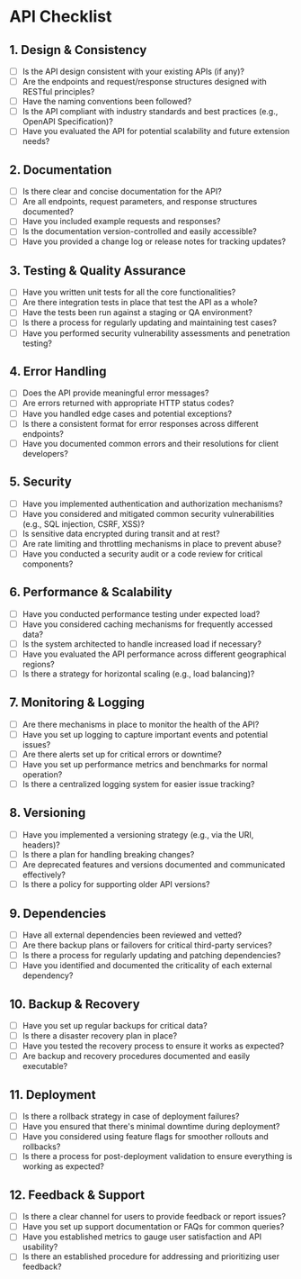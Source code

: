 # API Checklist

## 1. Design & Consistency

- [ ]  Is the API design consistent with your existing APIs (if any)?
- [ ]  Are the endpoints and request/response structures designed with RESTful principles?
- [ ]  Have the naming conventions been followed?
- [ ]  Is the API compliant with industry standards and best practices (e.g., OpenAPI Specification)?
- [ ]  Have you evaluated the API for potential scalability and future extension needs?

## 2. Documentation

- [ ]  Is there clear and concise documentation for the API?
- [ ]  Are all endpoints, request parameters, and response structures documented?
- [ ]  Have you included example requests and responses?
- [ ]  Is the documentation version-controlled and easily accessible?
- [ ]  Have you provided a change log or release notes for tracking updates?

## 3. Testing & Quality Assurance

- [ ]  Have you written unit tests for all the core functionalities?
- [ ]  Are there integration tests in place that test the API as a whole?
- [ ]  Have the tests been run against a staging or QA environment?
- [ ]  Is there a process for regularly updating and maintaining test cases?
- [ ]  Have you performed security vulnerability assessments and penetration testing?

## 4. Error Handling

- [ ]  Does the API provide meaningful error messages?
- [ ]  Are errors returned with appropriate HTTP status codes?
- [ ]  Have you handled edge cases and potential exceptions?
- [ ]  Is there a consistent format for error responses across different endpoints?
- [ ]  Have you documented common errors and their resolutions for client developers?

## 5. Security

- [ ]  Have you implemented authentication and authorization mechanisms?
- [ ]  Have you considered and mitigated common security vulnerabilities (e.g., SQL injection, CSRF, XSS)?
- [ ]  Is sensitive data encrypted during transit and at rest?
- [ ]  Are rate limiting and throttling mechanisms in place to prevent abuse?
- [ ]  Have you conducted a security audit or a code review for critical components?

## 6. Performance & Scalability

- [ ]  Have you conducted performance testing under expected load?
- [ ]  Have you considered caching mechanisms for frequently accessed data?
- [ ]  Is the system architected to handle increased load if necessary?
- [ ]  Have you evaluated the API performance across different geographical regions?
- [ ]  Is there a strategy for horizontal scaling (e.g., load balancing)?

## 7. Monitoring & Logging

- [ ]  Are there mechanisms in place to monitor the health of the API?
- [ ]  Have you set up logging to capture important events and potential issues?
- [ ]  Are there alerts set up for critical errors or downtime?
- [ ]  Have you set up performance metrics and benchmarks for normal operation?
- [ ]  Is there a centralized logging system for easier issue tracking?

## 8. Versioning

- [ ]  Have you implemented a versioning strategy (e.g., via the URI, headers)?
- [ ]  Is there a plan for handling breaking changes?
- [ ]  Are deprecated features and versions documented and communicated effectively?
- [ ]  Is there a policy for supporting older API versions?

## 9. Dependencies

- [ ]  Have all external dependencies been reviewed and vetted?
- [ ]  Are there backup plans or failovers for critical third-party services?
- [ ]  Is there a process for regularly updating and patching dependencies?
- [ ]  Have you identified and documented the criticality of each external dependency?

## 10. Backup & Recovery

- [ ]  Have you set up regular backups for critical data?
- [ ]  Is there a disaster recovery plan in place?
- [ ]  Have you tested the recovery process to ensure it works as expected?
- [ ]  Are backup and recovery procedures documented and easily executable?

## 11. Deployment

- [ ]  Is there a rollback strategy in case of deployment failures?
- [ ]  Have you ensured that there's minimal downtime during deployment?
- [ ]  Have you considered using feature flags for smoother rollouts and rollbacks?
- [ ]  Is there a process for post-deployment validation to ensure everything is working as expected?

## 12. Feedback & Support

- [ ]  Is there a clear channel for users to provide feedback or report issues?
- [ ]  Have you set up support documentation or FAQs for common queries?
- [ ]  Have you established metrics to gauge user satisfaction and API usability?
- [ ]  Is there an established procedure for addressing and prioritizing user feedback?
